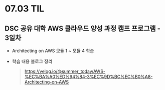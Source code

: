 <h1> 07.03 TIL </h1>

## DSC 공유 대학 AWS 클라우드 양성 과정 캠프 프로그램 - 3일차

- Architecting on AWS 모듈 1 ~ 모듈 4 학습

- 학습 내용 블로그 정리
  > https://velog.io/@summer_today/AWS-%EC%BA%A0%ED%94%84-3%EC%9D%BC%EC%B0%A8-Architecting-on-AWS
